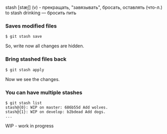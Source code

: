 stash [stæʃ] (v) - прекращать, "завязывать", бросать, оставлять (что-л.)
to stash drinking — бросить пить

### Saves modified files
```
$ git stash save
```
So, write now all changes are hidden.

### Bring stashed files back

```
$ git stash apply
```
Now we see the changes.

### You can have multiple stashes

```
$ git stash list
stash@{0}: WIP on master: 686b55d Add wolves.
stash@{1}: WIP on develop: b2bdead Add dogs.
...
```

WIP - work in progress
